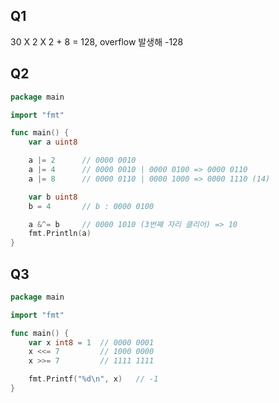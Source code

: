 ## Q1

30 X 2 X 2 + 8 = 128, overflow 발생해 -128

## Q2

```go
package main

import "fmt"

func main() {
	var a uint8

	a |= 2		// 0000 0010
	a |= 4		// 0000 0010 | 0000 0100 => 0000 0110
	a |= 8		// 0000 0110 | 0000 1000 => 0000 1110 (14)

	var b uint8
	b = 4		// b : 0000 0100

	a &^= b		// 0000 1010 (3번째 자리 클리어) => 10
	fmt.Println(a)
}
```

## Q3

```go
package main

import "fmt"

func main() {
	var x int8 = 1	// 0000 0001
	x <<= 7			// 1000 0000
	x >>= 7			// 1111 1111

	fmt.Printf("%d\n", x)	// -1
}
```
